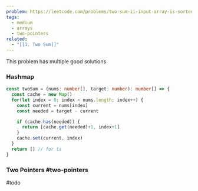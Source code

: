 ```yaml
---
problem: https://leetcode.com/problems/two-sum-ii-input-array-is-sorted/
tags:
  - medium
  - arrays
  - two-pointers
related:
  - "[[1. Two Sum]]"
---
```

This problem has multiple good solutions
### Hashmap
```ts
const twoSum = (nums: number[], target: number): number[] => {
  const cache = new Map()
  for(let index = 0; index < nums.length; index++) {
    const current = nums[index]
    const needed = target - current    

    if (cache.has(needed)) {  
      return [cache.get(needed)+1, index+1]
    }
    cache.set(current, index)
  }
  return [] // for ts
}
```

### Two Pointers #two-pointers 
#todo